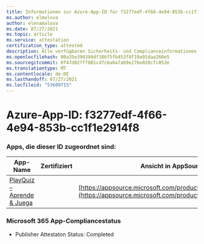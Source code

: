 ```yaml
---
title: Informationen zur Azure-App-ID für f3277edf-4f66-4e94-853b-cc1f1e2914f8
ms.author: elmalova
author: elenamalova
ms.date: 07/27/2021
ms.topic: article
ms.service: attestation
certification_type: attested
description: Alle verfügbaren Sicherheits- und Complianceinformationen für f3277edf-4f66-4e94-853b-cc1f1e2914f8.
ms.openlocfilehash: 00a35e394394df186f5fb453f8f10a91daa260e5
ms.sourcegitcommit: 0f47d02fff001cd7cba6a7ab9e276e020cfc053e
ms.translationtype: MT
ms.contentlocale: de-DE
ms.lasthandoff: 07/27/2021
ms.locfileid: "53609715"
---
```

# <a name="azure-app-id-f3277edf-4f66-4e94-853b-cc1f1e2914f8"></a>Azure-App-ID: f3277edf-4f66-4e94-853b-cc1f1e2914f8


### <a name="apps-associated-with-this-id"></a>Apps, die dieser ID zugeordnet sind:
| **App-Name** | **Zertifiziert** | **Ansicht in AppSource** |
|--------------|---------------|-----------------------|
| [PlayQuiz – Aprende &amp; Juega](https://docs.microsoft.com/microsoft-365-app-certification/forward/WA200002820) |  | [https://appsource.microsoft.com/product/office/WA200002820](https://appsource.microsoft.com/product/office/WA200002820) |

### <a name="microsoft-365-app-compliance-status"></a>Microsoft 365 App-Compliancestatus
- Publisher Attestaton Status: Completed
